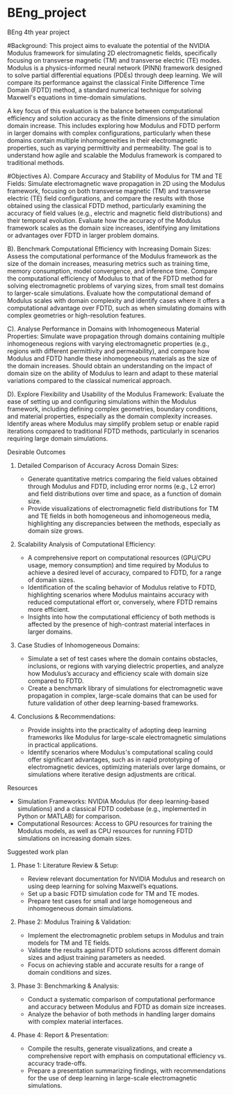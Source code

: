 # BEng_project
BEng 4th year project


#Background: 
This project aims to evaluate the potential of the NVIDIA Modulus framework for simulating 2D electromagnetic fields, specifically focusing on transverse magnetic (TM) and transverse electric (TE) modes. Modulus is a physics-informed neural network (PINN) framework designed to solve partial differential equations (PDEs) through deep learning. We will compare its performance against the classical Finite Difference Time Domain (FDTD) method, a standard numerical technique for solving Maxwell's equations in time-domain simulations.

A key focus of this evaluation is the balance between computational efficiency and solution accuracy as the finite dimensions of the simulation domain increase. This includes exploring how Modulus and FDTD perform in larger domains with complex configurations, particularly when these domains contain multiple inhomogeneities in their electromagnetic properties, such as varying permittivity and permeability. The goal is to understand how agile and scalable the Modulus framework is compared to traditional methods.

#Objectives
A). Compare Accuracy and Stability of Modulus for TM and TE Fields: Simulate electromagnetic wave propagation in 2D using the Modulus framework, focusing on both transverse magnetic (TM) and transverse electric (TE) field configurations, and compare the results with those obtained using the classical FDTD method, particularly examining the accuracy of field values (e.g., electric and magnetic field distributions) and their temporal evolution. Evaluate how the accuracy of the Modulus framework scales as the domain size increases, identifying any limitations or advantages over FDTD in larger problem domains.

B). Benchmark Computational Efficiency with Increasing Domain Sizes: Assess the computational performance of the Modulus framework as the size of the domain increases, measuring metrics such as training time, memory consumption, model convergence, and inference time. Compare the computational efficiency of Modulus to that of the FDTD method for solving electromagnetic problems of varying sizes, from small test domains to larger-scale simulations. Evaluate how the computational demand of Modulus scales with domain complexity and identify cases where it offers a computational advantage over FDTD, such as when simulating domains with complex geometries or high-resolution features.

C). Analyse Performance in Domains with Inhomogeneous Material Properties: Simulate wave propagation through domains containing multiple inhomogeneous regions with varying electromagnetic properties (e.g., regions with different permittivity and permeability), and compare how Modulus and FDTD handle these inhomogeneous materials as the size of the domain increases. Should obtain an understanding on the impact of domain size on the ability of Modulus to learn and adapt to these material variations compared to the classical numerical approach.

D). Explore Flexibility and Usability of the Modulus Framework: Evaluate the ease of setting up and configuring simulations within the Modulus framework, including defining complex geometries, boundary conditions, and material properties, especially as the domain complexity increases. Identify areas where Modulus may simplify problem setup or enable rapid iterations compared to traditional FDTD methods, particularly in scenarios requiring large domain simulations.

Desirable Outcomes

1. Detailed Comparison of Accuracy Across Domain Sizes: 
   - Generate quantitative metrics comparing the field values obtained through Modulus and FDTD, including error norms (e.g., L2 error) and field distributions over time and space, as a function of domain size.
   - Provide visualizations of electromagnetic field distributions for TM and TE fields in both homogeneous and inhomogeneous media, highlighting any discrepancies between the methods, especially as domain size grows.

2. Scalability Analysis of Computational Efficiency:
   - A comprehensive report on computational resources (GPU/CPU usage, memory consumption) and time required by Modulus to achieve a desired level of accuracy, compared to FDTD, for a range of domain sizes.
   - Identification of the scaling behavior of Modulus relative to FDTD, highlighting scenarios where Modulus maintains accuracy with reduced computational effort or, conversely, where FDTD remains more efficient.
   - Insights into how the computational efficiency of both methods is affected by the presence of high-contrast material interfaces in larger domains.

3. Case Studies of Inhomogeneous Domains:
   - Simulate a set of test cases where the domain contains obstacles, inclusions, or regions with varying dielectric properties, and analyze how Modulus’s accuracy and efficiency scale with domain size compared to FDTD.
   - Create a benchmark library of simulations for electromagnetic wave propagation in complex, large-scale domains that can be used for future validation of other deep learning-based frameworks.

4. Conclusions & Recommendations:
   - Provide insights into the practicality of adopting deep learning frameworks like Modulus for large-scale electromagnetic simulations in practical applications.
   - Identify scenarios where Modulus's computational scaling could offer significant advantages, such as in rapid prototyping of electromagnetic devices, optimizing materials over large domains, or simulations where iterative design adjustments are critical.

Resources

- Simulation Frameworks: NVIDIA Modulus (for deep learning-based simulations) and a classical FDTD codebase (e.g., implemented in Python or MATLAB) for comparison.
- Computational Resources: Access to GPU resources for training the Modulus models, as well as CPU resources for running FDTD simulations on increasing domain sizes.

Suggested work plan 

1. Phase 1: Literature Review & Setup:
   - Review relevant documentation for NVIDIA Modulus and research on using deep learning for solving Maxwell’s equations.
   - Set up a basic FDTD simulation code for TM and TE modes.
   - Prepare test cases for small and large homogeneous and inhomogeneous domain simulations.

2. Phase 2: Modulus Training & Validation:
   - Implement the electromagnetic problem setups in Modulus and train models for TM and TE fields.
   - Validate the results against FDTD solutions across different domain sizes and adjust training parameters as needed.
   - Focus on achieving stable and accurate results for a range of domain conditions and sizes.

3. Phase 3: Benchmarking & Analysis:
   - Conduct a systematic comparison of computational performance and accuracy between Modulus and FDTD as domain size increases.
   - Analyze the behavior of both methods in handling larger domains with complex material interfaces.

4. Phase 4: Report & Presentation:
   - Compile the results, generate visualizations, and create a comprehensive report with emphasis on computational efficiency vs. accuracy trade-offs.
   - Prepare a presentation summarizing findings, with recommendations for the use of deep learning in large-scale electromagnetic simulations.
